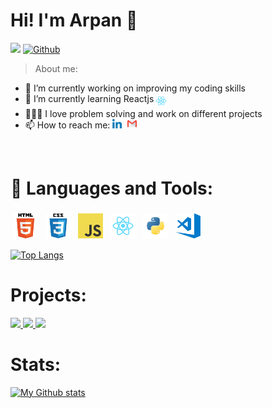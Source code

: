 # Hi! I'm Arpan 👋


![](https://visitor-badge.laobi.icu/badge?page_id=arp99)
[![Github](https://img.shields.io/github/followers/arp99?label=Follow&style=social)](https://github.com/arp99)

>About me:

<ul>
    <li>🔭 I’m currently working on improving my coding skills</li>
    <li>🌱 I’m currently learning Reactjs<span><img src="https://raw.githubusercontent.com/github/explore/80688e429a7d4ef2fca1e82350fe8e3517d3494d/topics/react/react.png" alt="react" height="20" style="vertical-align:top; margin:2px"></span></li>
    <li>👨🏻‍🔧 I love problem solving and work on different projects</li>
    <li>📫 How to reach me:  <span><a href="https://www.linkedin.com/in/arpanmondal25/"><img src="./assets/linkedin.svg" style="height:15px;margin-right:5px" /></a>   <a href="mailto:arpan19991025@gmail.com"><img src="./assets/gmail.svg" height ="15px" /></a></span></li>
</ul>
<br/>

# 🧰 Languages and Tools:
<p align="left">
<img src="https://raw.githubusercontent.com/github/explore/80688e429a7d4ef2fca1e82350fe8e3517d3494d/topics/html/html.png" alt="HTML" height="40" style="vertical-align:top; margin:4px">
<img src="https://raw.githubusercontent.com/github/explore/80688e429a7d4ef2fca1e82350fe8e3517d3494d/topics/css/css.png" alt="CSS" height="40" style="vertical-align:top; margin:4px">
<img src="https://raw.githubusercontent.com/github/explore/80688e429a7d4ef2fca1e82350fe8e3517d3494d/topics/javascript/javascript.png" alt="Javascript" height="40" style="vertical-align:top; margin:4px">
<img src="https://raw.githubusercontent.com/github/explore/80688e429a7d4ef2fca1e82350fe8e3517d3494d/topics/react/react.png" alt="react" height="40" style="vertical-align:top; margin:4px">
<img src="https://raw.githubusercontent.com/github/explore/80688e429a7d4ef2fca1e82350fe8e3517d3494d/topics/python/python.png" alt="Python" height="40" style="vertical-align:top; margin:4px">
<img src="https://raw.githubusercontent.com/github/explore/80688e429a7d4ef2fca1e82350fe8e3517d3494d/topics/visual-studio-code/visual-studio-code.png" alt="VS Code" height="40" style="vertical-align:top; margin:4px">
</p>

[![Top Langs](https://github-readme-stats.vercel.app/api/top-langs/?username=arp99&layout=compact&theme=dracula)](https://github.com/arp99)

# Projects:
<a href="https://github.com/arp99/arpan-portfolio">
    <img style = "height:140px" src="https://github-readme-stats.vercel.app/api/pin/?username=arp99&repo=arpan-portfolio&show_icons=true&theme=dracula&show_owner=arpan">
</a>
<a href="https://github.com/arp99/border-radius-previewer">
    <img style = "" src="https://github-readme-stats.vercel.app/api/pin/?username=arp99&repo=border-radius-previewer&show_icons=true&theme=dracula&show_owner=arpan">
</a>
<a href="https://github.com/arp99/Braille-translator">
    <img style = "" src="https://github-readme-stats.vercel.app/api/pin/?username=arp99&repo=Braille-translator&show_icons=true&theme=dracula&show_owner=arpan">
</a>

# Stats:

[![My Github stats](https://github-readme-stats.vercel.app/api?username=arp99&hide=stars&count_private=true&show_icons=true&theme=dracula)](https://github.com/arp99)
